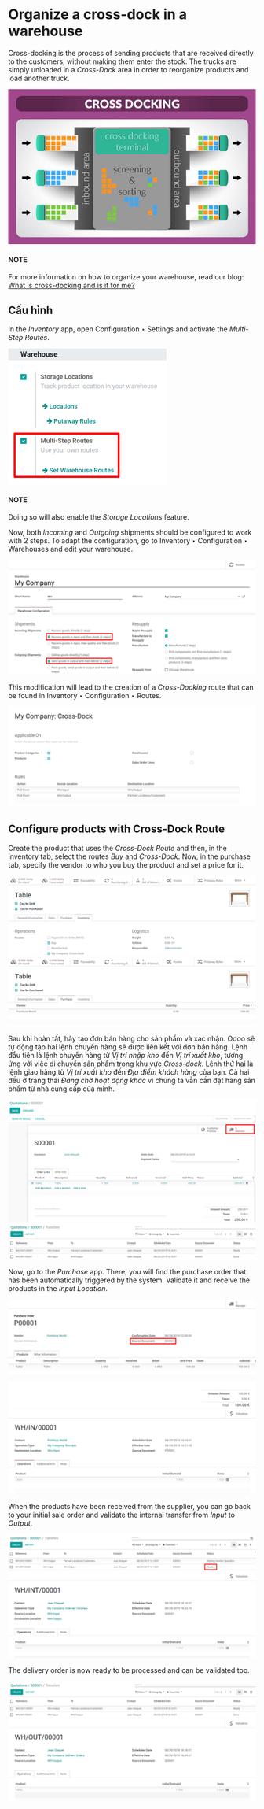 # Organize a cross-dock in a warehouse

Cross-docking is the process of sending products that are received directly to the customers,
without making them enter the stock. The trucks are simply unloaded in a *Cross-Dock* area in order
to reorganize products and load another truck.

![image](../../../../../_images/cross1.png)

#### NOTE
For more information on how to organize your warehouse, read our blog: [What is cross-docking and
is it for me?](https://www.odoo.com/blog/business-hacks-1/post/what-is-cross-docking-and-is-it-for-me-270)

## Cấu hình

In the *Inventory* app, open Configuration ‣ Settings and activate the
*Multi-Step Routes*.

![image](../../../../../_images/cross2.png)

#### NOTE
Doing so will also enable the *Storage Locations* feature.

Now, both *Incoming* and *Outgoing* shipments should be configured to work with 2 steps. To adapt
the configuration, go to Inventory ‣ Configuration ‣ Warehouses and edit your
warehouse.

![image](../../../../../_images/cross3.png)

This modification will lead to the creation of a *Cross-Docking* route that can be found in
Inventory ‣ Configuration ‣ Routes.

![image](../../../../../_images/cross4.png)

## Configure products with Cross-Dock Route

Create the product that uses the *Cross-Dock Route* and then, in the inventory tab, select the
routes *Buy* and *Cross-Dock*. Now, in the purchase tab, specify the vendor to who you buy the
product and set a price for it.

![image](../../../../../_images/cross5.png)![image](../../../../../_images/cross6.png)

Sau khi hoàn tất, hãy tạo đơn bán hàng cho sản phẩm và xác nhận. Odoo sẽ tự động tạo hai lệnh chuyển hàng sẽ được liên kết với đơn bán hàng. Lệnh đầu tiên là lệnh chuyển hàng từ *Vị trí nhập kho* đến *Vị trí xuất kho*, tương ứng với việc di chuyển sản phẩm trong khu vực *Cross-dock*. Lệnh thứ hai là lệnh giao hàng từ *Vị trí xuất kho* đến  *Địa điểm khách hàng* của bạn. Cả hai đều ở trạng thái  *Đang chờ hoạt động khác* vì chúng ta vẫn cần đặt hàng sản phẩm từ nhà cung cấp của mình.

![image](../../../../../_images/cross7.png)![image](../../../../../_images/cross8.png)

Now, go to the *Purchase* app. There, you will find the purchase order that has been automatically
triggered by the system. Validate it and receive the products in the *Input Location*.

![image](../../../../../_images/cross9.png)![image](../../../../../_images/cross10.png)

When the products have been received from the supplier, you can go back to your initial sale order
and validate the internal transfer from *Input* to *Output*.

![image](../../../../../_images/cross11.png)![image](../../../../../_images/cross12.png)

The delivery order is now ready to be processed and can be validated too.

![image](../../../../../_images/cross13.png)![image](../../../../../_images/cross14.png)
